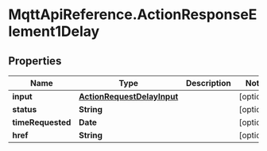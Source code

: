 # MqttApiReference.ActionResponseElement1Delay

## Properties

Name | Type | Description | Notes
------------ | ------------- | ------------- | -------------
**input** | [**ActionRequestDelayInput**](ActionRequestDelayInput.md) |  | [optional] 
**status** | **String** |  | [optional] 
**timeRequested** | **Date** |  | [optional] 
**href** | **String** |  | [optional] 


